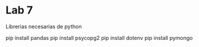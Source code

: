# Lab 7

Librerias necesarias de python

pip install pandas
pip install psycopg2
pip install dotenv
pip install pymongo